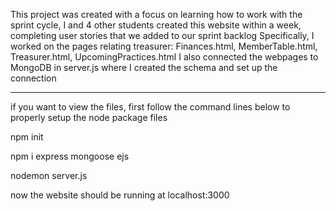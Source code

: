

This project was created with a focus on learning how to work with the sprint cycle,
I and 4 other students created this website within a week, completing user stories that we added to our sprint backlog
Specifically, I worked on the pages relating treasurer: Finances.html, MemberTable.html, Treasurer.html, UpcomingPractices.html
I also connected the webpages to MongoDB in server.js where I created the schema and set up the connection

-----------------------------------------------------------------------------------------------------------------------------------

if you want to view the files, first follow the command lines below to properly setup the node package files

npm init

npm i express mongoose ejs

nodemon server.js

now the website should be running at localhost:3000
